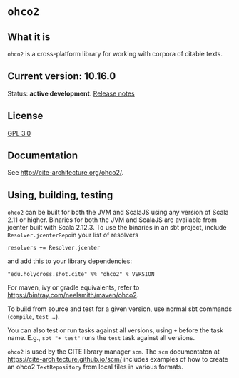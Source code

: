 # `ohco2`

## What it is

`ohco2` is a cross-platform library for working with corpora of citable texts.

## Current version: 10.16.0

Status:  **active development**. [Release notes](releases.md)

## License

[GPL 3.0](https://opensource.org/licenses/gpl-3.0.html)


## Documentation

See <http://cite-architecture.org/ohco2/>.


## Using, building, testing

`ohco2` can be built for both the JVM and ScalaJS using any version of Scala 2.11 or higher.  Binaries for both the JVM and ScalaJS are available from jcenter built with Scala 2.12.3.  To use the binaries in an sbt project, include `Resolver.jcenterRepo`in your list of resolvers

    resolvers += Resolver.jcenter

and  add this to your library dependencies:

    "edu.holycross.shot.cite" %% "ohco2" % VERSION

For maven, ivy or gradle equivalents, refer to <https://bintray.com/neelsmith/maven/ohco2>.


To build from source and test for a given version, use normal sbt commands (`compile`, `test` ...).

You can also test or run tasks against all versions, using `+` before the task name.  E.g.,  `sbt "+ test"` runs the `test` task against all versions.

`ohco2` is used by the CITE library manager `scm`.  The `scm` documentaton at <https://cite-architecture.github.io/scm/> includes examples of how to create an ohco2 `TextRepository` from local files in various formats.
